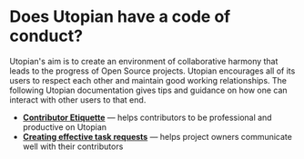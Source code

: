 # Does Utopian have a code of conduct?

Utopian's aim is to create an environment of collaborative harmony that leads to the progress of Open Source projects. Utopian encourages all of its users to respect each other and maintain good working relationships. The following Utopian documentation gives tips and guidance on how one can interact with other users to that end.

- **[Contributor Etiquette](#)** — helps contributors to be professional and productive on Utopian
- **[Creating effective task requests](#)** — helps project owners communicate well with their contributors
